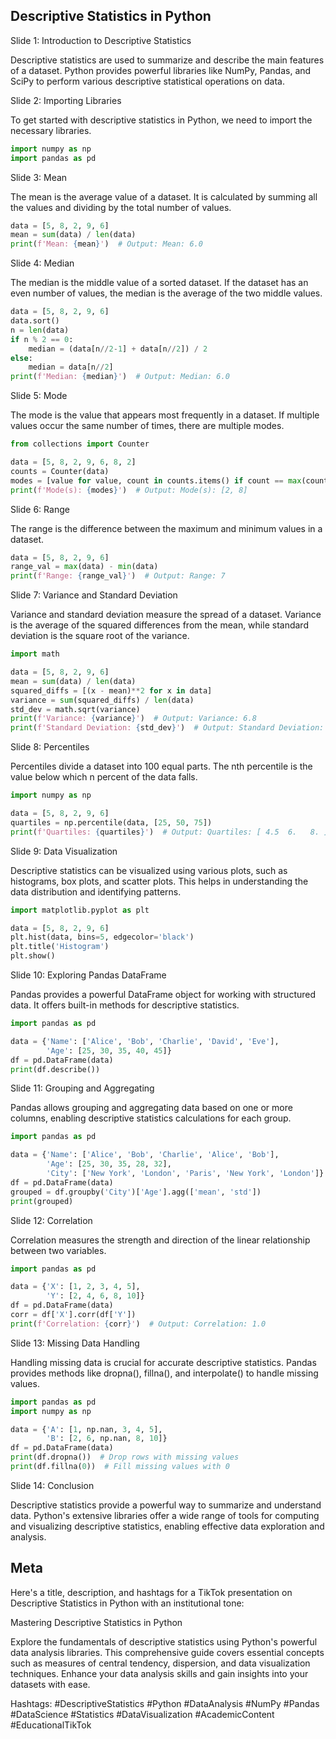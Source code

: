 ## Descriptive Statistics in Python

Slide 1: Introduction to Descriptive Statistics

Descriptive statistics are used to summarize and describe the main features of a dataset. Python provides powerful libraries like NumPy, Pandas, and SciPy to perform various descriptive statistical operations on data.

Slide 2: Importing Libraries

To get started with descriptive statistics in Python, we need to import the necessary libraries.

```python
import numpy as np
import pandas as pd
```

Slide 3: Mean

The mean is the average value of a dataset. It is calculated by summing all the values and dividing by the total number of values.

```python
data = [5, 8, 2, 9, 6]
mean = sum(data) / len(data)
print(f'Mean: {mean}')  # Output: Mean: 6.0
```

Slide 4: Median

The median is the middle value of a sorted dataset. If the dataset has an even number of values, the median is the average of the two middle values.

```python
data = [5, 8, 2, 9, 6]
data.sort()
n = len(data)
if n % 2 == 0:
    median = (data[n//2-1] + data[n//2]) / 2
else:
    median = data[n//2]
print(f'Median: {median}')  # Output: Median: 6.0
```

Slide 5: Mode

The mode is the value that appears most frequently in a dataset. If multiple values occur the same number of times, there are multiple modes.

```python
from collections import Counter

data = [5, 8, 2, 9, 6, 8, 2]
counts = Counter(data)
modes = [value for value, count in counts.items() if count == max(counts.values())]
print(f'Mode(s): {modes}')  # Output: Mode(s): [2, 8]
```

Slide 6: Range

The range is the difference between the maximum and minimum values in a dataset.

```python
data = [5, 8, 2, 9, 6]
range_val = max(data) - min(data)
print(f'Range: {range_val}')  # Output: Range: 7
```

Slide 7: Variance and Standard Deviation

Variance and standard deviation measure the spread of a dataset. Variance is the average of the squared differences from the mean, while standard deviation is the square root of the variance.

```python
import math

data = [5, 8, 2, 9, 6]
mean = sum(data) / len(data)
squared_diffs = [(x - mean)**2 for x in data]
variance = sum(squared_diffs) / len(data)
std_dev = math.sqrt(variance)
print(f'Variance: {variance}')  # Output: Variance: 6.8
print(f'Standard Deviation: {std_dev}')  # Output: Standard Deviation: 2.6076809620810597
```

Slide 8: Percentiles

Percentiles divide a dataset into 100 equal parts. The nth percentile is the value below which n percent of the data falls.

```python
import numpy as np

data = [5, 8, 2, 9, 6]
quartiles = np.percentile(data, [25, 50, 75])
print(f'Quartiles: {quartiles}')  # Output: Quartiles: [ 4.5  6.   8. ]
```

Slide 9: Data Visualization

Descriptive statistics can be visualized using various plots, such as histograms, box plots, and scatter plots. This helps in understanding the data distribution and identifying patterns.

```python
import matplotlib.pyplot as plt

data = [5, 8, 2, 9, 6]
plt.hist(data, bins=5, edgecolor='black')
plt.title('Histogram')
plt.show()
```

Slide 10: Exploring Pandas DataFrame

Pandas provides a powerful DataFrame object for working with structured data. It offers built-in methods for descriptive statistics.

```python
import pandas as pd

data = {'Name': ['Alice', 'Bob', 'Charlie', 'David', 'Eve'],
        'Age': [25, 30, 35, 40, 45]}
df = pd.DataFrame(data)
print(df.describe())
```

Slide 11: Grouping and Aggregating

Pandas allows grouping and aggregating data based on one or more columns, enabling descriptive statistics calculations for each group.

```python
import pandas as pd

data = {'Name': ['Alice', 'Bob', 'Charlie', 'Alice', 'Bob'],
        'Age': [25, 30, 35, 28, 32],
        'City': ['New York', 'London', 'Paris', 'New York', 'London']}
df = pd.DataFrame(data)
grouped = df.groupby('City')['Age'].agg(['mean', 'std'])
print(grouped)
```

Slide 12: Correlation

Correlation measures the strength and direction of the linear relationship between two variables.

```python
import pandas as pd

data = {'X': [1, 2, 3, 4, 5],
        'Y': [2, 4, 6, 8, 10]}
df = pd.DataFrame(data)
corr = df['X'].corr(df['Y'])
print(f'Correlation: {corr}')  # Output: Correlation: 1.0
```

Slide 13: Missing Data Handling

Handling missing data is crucial for accurate descriptive statistics. Pandas provides methods like dropna(), fillna(), and interpolate() to handle missing values.

```python
import pandas as pd
import numpy as np

data = {'A': [1, np.nan, 3, 4, 5],
        'B': [2, 6, np.nan, 8, 10]}
df = pd.DataFrame(data)
print(df.dropna())  # Drop rows with missing values
print(df.fillna(0))  # Fill missing values with 0
```

Slide 14: Conclusion

Descriptive statistics provide a powerful way to summarize and understand data. Python's extensive libraries offer a wide range of tools for computing and visualizing descriptive statistics, enabling effective data exploration and analysis.

## Meta
Here's a title, description, and hashtags for a TikTok presentation on Descriptive Statistics in Python with an institutional tone:

Mastering Descriptive Statistics in Python

Explore the fundamentals of descriptive statistics using Python's powerful data analysis libraries. This comprehensive guide covers essential concepts such as measures of central tendency, dispersion, and data visualization techniques. Enhance your data analysis skills and gain insights into your datasets with ease.

Hashtags: #DescriptiveStatistics #Python #DataAnalysis #NumPy #Pandas #DataScience #Statistics #DataVisualization #AcademicContent #EducationalTikTok

